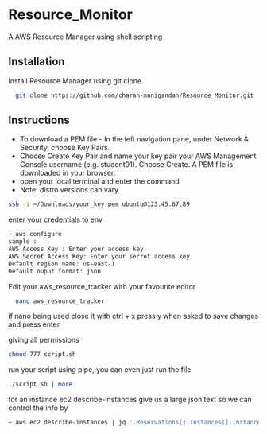 # Resource_Monitor
A  AWS Resource Manager using shell scripting 

## Installation

Install Resource Manager using git clone.

```bash
  git clone https://github.com/charan-manigandan/Resource_Monitor.git
```  

## Instructions 

- To download a PEM file - In the left navigation pane, under Network & Security, choose Key Pairs. 
- Choose Create Key Pair and name your key pair your AWS Management Console username (e.g. student01). Choose Create. A PEM file is downloaded in your browser.
- open your local terminal and enter the command
- Note: distro versions can vary

```bash
ssh -i ~/Downloads/your_key.pem ubuntu@123.45.67.89
```

enter your credentials to env 
```bash
~ aws configure
sample :
AWS Access Key : Enter your access key
AWS Secret Access Key: Enter your secret access key
Default region name: us-east-1
Default ouput format: json
```

Edit your aws_resource_tracker with your favourite editor
```bash
  nano aws_resource_tracker
```

if nano being used close it with ctrl + x
press y when asked to save changes and press enter

giving all permissions 
```bash
chmod 777 script.sh
```

run your script using pipe, you can even just run the file 
```bash
./script.sh | more
```

for an instance ec2 describe-instances give us a large json text so we can control the info by 
```bash
~ aws ec2 describe-instances | jq '.Reservations[].Instances[].InstanceId'
```






